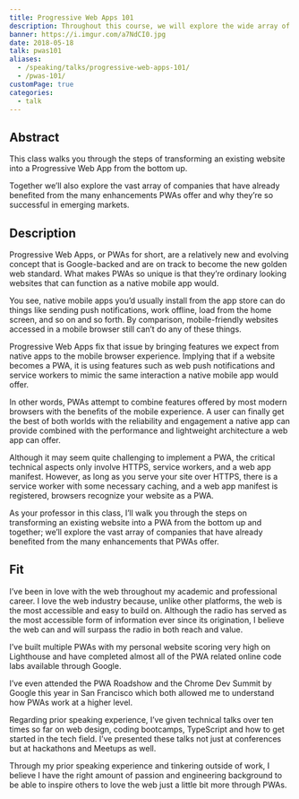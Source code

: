 ```yaml
---
title: Progressive Web Apps 101
description: Throughout this course, we will explore the wide array of companies that have already benefited from the many enhancements PWAs offer and I will walk you through the steps of transforming an existing website into a Progressive Web App from the bottom up.
banner: https://i.imgur.com/a7NdCI0.jpg
date: 2018-05-18
talk: pwas101
aliases:
  - /speaking/talks/progressive-web-apps-101/
  - /pwas-101/
customPage: true
categories:
  - talk
---
```


## Abstract

This class walks you through the steps of transforming an existing website into a Progressive Web App from the bottom up.

Together we’ll also explore the vast array of companies that have already benefited from the many enhancements PWAs offer and why they’re so successful in emerging markets.

## Description

Progressive Web Apps, or PWAs for short, are a relatively new and evolving concept that is Google-backed and are on track to become the new golden web standard. What makes PWAs so unique is that they’re ordinary looking websites that can function as a native mobile app would.

You see, native mobile apps you’d usually install from the app store can do things like sending push notifications, work offline, load from the home screen, and so on and so forth. By comparison, mobile-friendly websites accessed in a mobile browser still can’t do any of these things.

Progressive Web Apps fix that issue by bringing features we expect from native apps to the mobile browser experience. Implying that if a website becomes a PWA, it is using features such as web push notifications and service workers to mimic the same interaction a native mobile app would offer.

In other words, PWAs attempt to combine features offered by most modern browsers with the benefits of the mobile experience. A user can finally get the best of both worlds with the reliability and engagement a native app can provide combined with the performance and lightweight architecture a web app can offer.

Although it may seem quite challenging to implement a PWA, the critical technical aspects only involve HTTPS, service workers, and a web app manifest. However, as long as you serve your site over HTTPS, there is a service worker with some necessary caching, and a web app manifest is registered, browsers recognize your website as a PWA.

As your professor in this class, I’ll walk you through the steps on transforming an existing website into a PWA from the bottom up and together; we’ll explore the vast array of companies that have already benefited from the many enhancements that PWAs offer.

## Fit

I’ve been in love with the web throughout my academic and professional career. I love the web industry because, unlike other platforms, the web is the most accessible and easy to build on. Although the radio has served as the most accessible form of information ever since its origination, I believe the web can and will surpass the radio in both reach and value.

I’ve built multiple PWAs with my personal website scoring very high on Lighthouse and have completed almost all of the PWA related online code labs available through Google.

I’ve even attended the PWA Roadshow and the Chrome Dev Summit by Google this year in San Francisco which both allowed me to understand how PWAs work at a higher level.

Regarding prior speaking experience, I’ve given technical talks over ten times so far on web design, coding bootcamps, TypeScript and how to get started in the tech field. I’ve presented these talks not just at conferences but at hackathons and Meetups as well.

Through my prior speaking experience and tinkering outside of work, I believe I have the right amount of passion and engineering background to be able to inspire others to love the web just a little bit more through PWAs.
